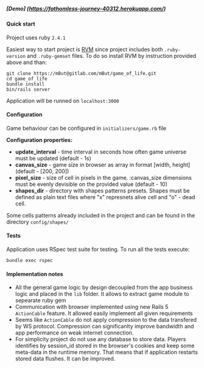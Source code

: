 ##### [Demo] (https://fathomless-journey-40312.herokuapp.com/)

#### Quick start

Project uses ruby `2.4.1`

Easiest way to start project is [RVM](https://rvm.io/rvm/install) since project includes both `.ruby-version` and `.ruby-gemset` files. To do so install RVM by instruction provided above and than:

```
git clone https://mBut@gitlab.com/mBut/game_of_life.git
cd game_of_life
bundle install
bin/rails server
```

Application will be runned on `localhost:3000`

#### Configuration

Game behaviour can be configured in `initializers/game.rb` file

**Configuration properties:**
 - **update_interval** - time interval in seconds how often game universe must be updated (default - 1s)
 - **canvas_size** - game size in browser as array in format [width, height] (default - [200, 200])
 - **pixel_size** - size of cell in pixels in the game. :canvas_size dimensions must be evenly devisible on the provided value (default - 10)
 - **shapes_dir** - directory with shapes patterns presets. Shapes must be defined as plain text files where "x" represnets alive cell and "o" - dead cell.

Some cells patterns already included in the project and can be found in the directory `config/shapes/`

#### Tests

Application uses RSpec test suite for testing. To run all the tests execute:

```
bundle exec rspec
```

#### Implementation notes

- All the general game logic by design decoupled from the app business logic and placed in the `lib` folder. It allows to extract game module to sepearate ruby gem
- Communication with browser implemented using new Rails 5 `ActionCable` feature. It allowed easily implement all given requirements
- Seems like `ActionCable` do not apply compression to the data transfered by WS protocol. Compression can significanlty improve bandwidth and app performance on weak internet connection.
- For simplicity project do not use any database to store data. Players identifies by session_id stored in the browser's cookies and keep some meta-data in the runtime memory. That means that if application restarts stored data flushes. It can be improved.